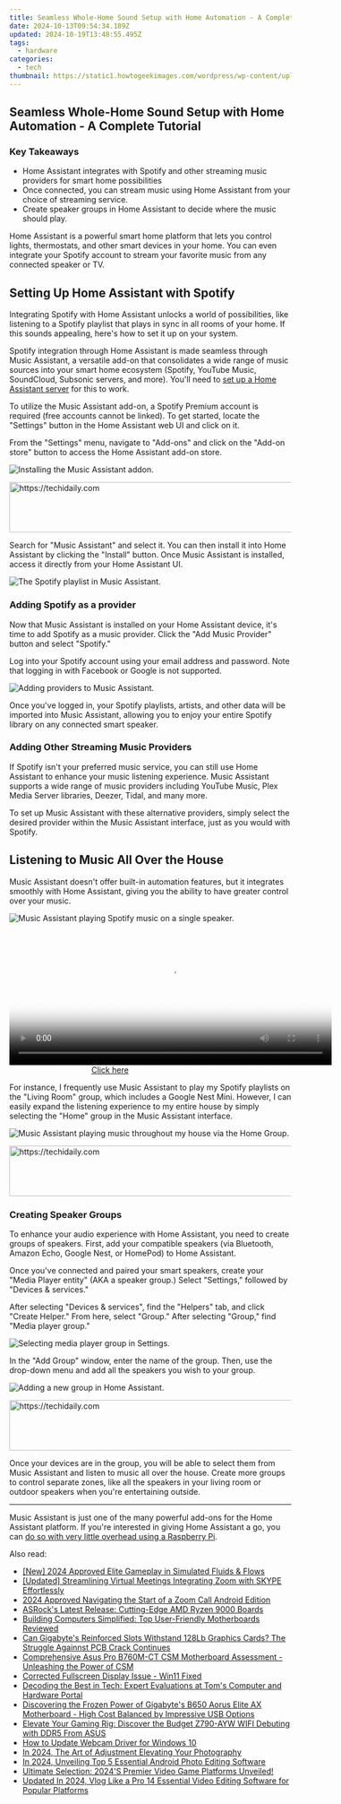 ```yaml
---
title: Seamless Whole-Home Sound Setup with Home Automation - A Complete Tutorial
date: 2024-10-13T09:54:34.189Z
updated: 2024-10-19T13:48:55.495Z
tags:
  - hardware
categories:
  - tech
thumbnail: https://static1.howtogeekimages.com/wordpress/wp-content/uploads/2024/07/3d-icon-of-a-home-assistant-with-several-musical-figures-around-it.jpg
---
```


## Seamless Whole-Home Sound Setup with Home Automation - A Complete Tutorial

### Key Takeaways

* Home Assistant integrates with Spotify and other streaming music providers for smart home possibilities
* Once connected, you can stream music using Home Assistant from your choice of streaming service.
* Create speaker groups in Home Assistant to decide where the music should play.

 Home Assistant is a powerful smart home platform that lets you control lights, thermostats, and other smart devices in your home. You can even integrate your Spotify account to stream your favorite music from any connected speaker or TV.

##  Setting Up Home Assistant with Spotify

 Integrating Spotify with Home Assistant unlocks a world of possibilities, like listening to a Spotify playlist that plays in sync in all rooms of your home. If this sounds appealing, here's how to set it up on your system.

 Spotify integration through Home Assistant is made seamless through Music Assistant, a versatile add-on that consolidates a wide range of music sources into your smart home ecosystem (Spotify, YouTube Music, SoundCloud, Subsonic servers, and more). You'll need to [set up a Home Assistant server](https://screen-recording.techidaily.com/updated-top-5-valheim-seed-recommendations-for-bountiful-crops-for-2024/) for this to work.

 To utilize the Music Assistant add-on, a Spotify Premium account is required (free accounts cannot be linked). To get started, locate the "Settings" button in the Home Assistant web UI and click on it.

 From the "Settings" menu, navigate to "Add-ons" and click on the "Add-on store" button to access the Home Assistant add-on store.

![Installing the Music Assistant addon.](https://static1.howtogeekimages.com/wordpress/wp-content/uploads/2024/07/ma-addon.png) 

<!-- affiliate ads begin -->
<a href="https://laganoo.pxf.io/c/5597632/1484944/16446" target="_top" id="1484944">
  <img src="//a.impactradius-go.com/display-ad/16446-1484944" border="0" alt="https://techidaily.com" width="728" height="90"/>
</a>
<img height="0" width="0" src="https://laganoo.pxf.io/i/5597632/1484944/16446" style="position:absolute;visibility:hidden;" border="0" />
<!-- affiliate ads end -->

 Search for "Music Assistant" and select it. You can then install it into Home Assistant by clicking the "Install" button. Once Music Assistant is installed, access it directly from your Home Assistant UI.

![The Spotify playlist in Music Assistant.](https://static1.howtogeekimages.com/wordpress/wp-content/uploads/2024/07/spotify-playlist.png) 

###  Adding Spotify as a provider

 Now that Music Assistant is installed on your Home Assistant device, it's time to add Spotify as a music provider. Click the "Add Music Provider" button and select "Spotify."

 Log into your Spotify account using your email address and password. Note that logging in with Facebook or Google is not supported.

![Adding providers to Music Assistant.](https://static1.howtogeekimages.com/wordpress/wp-content/uploads/2024/07/add-prov.png) 

 Once you've logged in, your Spotify playlists, artists, and other data will be imported into Music Assistant, allowing you to enjoy your entire Spotify library on any connected smart speaker.

###  Adding Other Streaming Music Providers

 If Spotify isn't your preferred music service, you can still use Home Assistant to enhance your music listening experience. Music Assistant supports a wide range of music providers including YouTube Music, Plex Media Server libraries, Deezer, Tidal, and many more.

 To set up Music Assistant with these alternative providers, simply select the desired provider within the Music Assistant interface, just as you would with Spotify.

##  Listening to Music All Over the House

 Music Assistant doesn't offer built-in automation features, but it integrates smoothly with Home Assistant, giving you the ability to have greater control over your music.

![Music Assistant playing Spotify music on a single speaker.](https://static1.howtogeekimages.com/wordpress/wp-content/uploads/2024/07/ma-playing-on-one-speaker.png) 

<!-- affiliate ads begin -->
<span id="1983573">
					<video width="576" height="240" style="cursor:pointer"
           poster="//a.impactradius-go.com/display-clicktoplayimage/1983573.png"
           onclick="if(!this.playClicked){this.play();this.setAttribute('controls',true);this.playClicked=true;}">
	   <source src="//a.impactradius-go.com/display-ad/22993-1983573">
	   <img src="//a.impactradius-go.com/display-clicktoplayimage/1983573.png" style="border: none; height: 100%; width: 100%; object-fit: contain">
	</video>
	<div style="width:360px;text-align:center"><a href="javascript:window.open(decodeURIComponent('https%3A%2F%2Fhomestyler.sjv.io%2Fc%2F5597632%2F1983573%2F22993'), '_blank');void(0);">Click here</a></div>
</span>
<img height="0" width="0" src="https://imp.pxf.io/i/5597632/1983573/22993" style="position:absolute;visibility:hidden;" border="0" />
<!-- affiliate ads end -->

 For instance, I frequently use Music Assistant to play my Spotify playlists on the "Living Room" group, which includes a Google Nest Mini. However, I can easily expand the listening experience to my entire house by simply selecting the "Home" group in the Music Assistant interface.

![Music Assistant playing music throughout my house via the Home Group.](https://static1.howtogeekimages.com/wordpress/wp-content/uploads/2024/07/ma-home-group.png) 

<!-- affiliate ads begin -->
<a href="https://aligracehair.sjv.io/c/5597632/1884021/19272" target="_top" id="1884021">
  <img src="//a.impactradius-go.com/display-ad/19272-1884021" border="0" alt="https://techidaily.com" width="728" height="90"/>
</a>
<img height="0" width="0" src="https://aligracehair.sjv.io/i/5597632/1884021/19272" style="position:absolute;visibility:hidden;" border="0" />
<!-- affiliate ads end -->

###  Creating Speaker Groups

 To enhance your audio experience with Home Assistant, you need to create groups of speakers. First, add your compatible speakers (via Bluetooth, Amazon Echo, Google Nest, or HomePod) to Home Assistant.

 Once you've connected and paired your smart speakers, create your "Media Player entity" (AKA a speaker group.) Select "Settings," followed by "Devices & services."

 After selecting "Devices & services", find the "Helpers" tab, and click "Create Helper." From here, select "Group." After selecting "Group," find "Media player group."

![Selecting media player group in Settings.](https://static1.howtogeekimages.com/wordpress/wp-content/uploads/2024/07/media-player-group.png) 

 In the "Add Group" window, enter the name of the group. Then, use the drop-down menu and add all the speakers you wish to your group.

![Adding a new group in Home Assistant.](https://static1.howtogeekimages.com/wordpress/wp-content/uploads/2024/07/add-group.png) 

<!-- affiliate ads begin -->
<a href="https://appsumo.8odi.net/c/5597632/2044586/7443" target="_top" id="2044586">
  <img src="//a.impactradius-go.com/display-ad/7443-2044586" border="0" alt="https://techidaily.com" width="728" height="90"/>
</a>
<img height="0" width="0" src="https://appsumo.8odi.net/i/5597632/2044586/7443" style="position:absolute;visibility:hidden;" border="0" />
<!-- affiliate ads end -->

 Once your devices are in the group, you will be able to select them from Music Assistant and listen to music all over the house. Create more groups to control separate zones, like all the speakers in your living room or outdoor speakers when you're entertaining outside.

---

 Music Assistant is just one of the many powerful add-ons for the Home Assistant platform. If you're interested in giving Home Assistant a go, you can [do so with very little overhead using a Raspberry Pi](https://vp-tips.techidaily.com/essential-gopro-video-editors-for-pros-for-2024/).

<ins class="adsbygoogle"
     style="display:block"
     data-ad-format="autorelaxed"
     data-ad-client="ca-pub-7571918770474297"
     data-ad-slot="1223367746"></ins>

<ins class="adsbygoogle"
     style="display:block"
     data-ad-client="ca-pub-7571918770474297"
     data-ad-slot="8358498916"
     data-ad-format="auto"
     data-full-width-responsive="true"></ins>

<span class="atpl-alsoreadstyle">Also read:</span>
<div><ul>
<li><a href="https://desktop-recording.techidaily.com/new-2024-approved-elite-gameplay-in-simulated-fluids-and-flows/"><u>[New] 2024 Approved Elite Gameplay in Simulated Fluids & Flows</u></a></li>
<li><a href="https://some-approaches.techidaily.com/updated-streamlining-virtual-meetings-integrating-zoom-with-skype-effortlessly/"><u>[Updated] Streamlining Virtual Meetings Integrating Zoom with SKYPE Effortlessly</u></a></li>
<li><a href="https://extra-approaches.techidaily.com/2024-approved-navigating-the-start-of-a-zoom-call-android-edition/"><u>2024 Approved Navigating the Start of a Zoom Call Android Edition</u></a></li>
<li><a href="https://hardware-help.techidaily.com/asrocks-latest-release-cutting-edge-amd-ryzen-9000-boards/"><u>ASRock's Latest Release: Cutting-Edge AMD Ryzen 9000 Boards</u></a></li>
<li><a href="https://hardware-help.techidaily.com/building-computers-simplified-top-user-friendly-motherboards-reviewed/"><u>Building Computers Simplified: Top User-Friendly Motherboards Reviewed</u></a></li>
<li><a href="https://hardware-help.techidaily.com/can-gigabytes-reinforced-slots-withstand-128lb-graphics-cards-the-struggle-againnst-pcb-crack-continues/"><u>Can Gigabyte's Reinforced Slots Withstand 128Lb Graphics Cards? The Struggle Againnst PCB Crack Continues</u></a></li>
<li><a href="https://hardware-help.techidaily.com/comprehensive-asus-pro-b760m-ct-csm-motherboard-assessment-unleashing-the-power-of-csm/"><u>Comprehensive Asus Pro B760M-CT CSM Motherboard Assessment - Unleashing the Power of CSM</u></a></li>
<li><a href="https://network-issues.techidaily.com/corrected-fullscreen-display-issue-win11-fixed/"><u>Corrected Fullscreen Display Issue - Win11 Fixed</u></a></li>
<li><a href="https://hardware-help.techidaily.com/decoding-the-best-in-tech-expert-evaluations-at-toms-computer-and-hardware-portal/"><u>Decoding the Best in Tech: Expert Evaluations at Tom's Computer and Hardware Portal</u></a></li>
<li><a href="https://hardware-help.techidaily.com/discovering-the-frozen-power-of-gigabytes-b650-aorus-elite-ax-motherboard-high-cost-balanced-by-impressive-usb-options/"><u>Discovering the Frozen Power of Gigabyte's B650 Aorus Elite AX Motherboard - High Cost Balanced by Impressive USB Options</u></a></li>
<li><a href="https://hardware-help.techidaily.com/elevate-your-gaming-rig-discover-the-budget-z790-ayw-wifi-debuting-with-ddr5-from-asus/"><u>Elevate Your Gaming Rig: Discover the Budget Z790-AYW WIFI Debuting with DDR5 From ASUS</u></a></li>
<li><a href="https://driver-download.techidaily.com/how-to-update-webcam-driver-for-windows-10/"><u>How to Update Webcam Driver for Windows 10</u></a></li>
<li><a href="https://some-skills.techidaily.com/in-2024-the-art-of-adjustment-elevating-your-photography/"><u>In 2024, The Art of Adjustment Elevating Your Photography</u></a></li>
<li><a href="https://some-skills.techidaily.com/in-2024-unveiling-top-5-essential-android-photo-editing-software/"><u>In 2024, Unveiling Top 5 Essential Android Photo Editing Software</u></a></li>
<li><a href="https://buynow-reviews.techidaily.com/ultimate-selection-2024s-premier-video-game-platforms-unveiled/"><u>Ultimate Selection: 2024'S Premier Video Game Platforms Unveiled!</u></a></li>
<li><a href="https://ai-driven-video-production.techidaily.com/updated-in-2024-vlog-like-a-pro-14-essential-video-editing-software-for-popular-platforms/"><u>Updated In 2024, Vlog Like a Pro 14 Essential Video Editing Software for Popular Platforms</u></a></li>
</ul></div>

